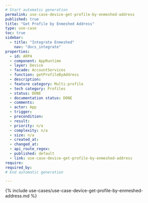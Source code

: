 ```yaml
---
# Start automatic generation
permalink: use-case-device-get-profile-by-enmeshed-address
published: true
title: "Get Profile by Enmeshed Address"
type: use-case
toc: true
sidebar:
  - title: "Integrate Enmeshed"
    nav: "docs_integrate"
properties:
  - id: ARP4
  - component: AppRuntime
  - layer: Device
  - facade: AccountServices
  - function: getProfileByAddress
  - description:
  - feature category: Multi-profile
  - tech category: Profiles
  - status: DONE
  - documentation status: DONE
  - comments:
  - actor: App
  - trigger:
  - precondition:
  - result:
  - priority: n/a
  - complexity: n/a
  - size: n/a
  - created_at:
  - changed_at:
  - api_route_regex:
  - published: default
  - link: use-case-device-get-profile-by-enmeshed-address
require:
required_by:
# End automatic generation

---
```


{% include use-cases/use-case-device-get-profile-by-enmeshed-address.md %}
